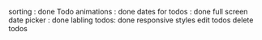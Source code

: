 sorting : done
Todo animations : done
dates for todos : done
full screen date picker : done
labling todos: done
responsive styles
edit todos
delete todos
